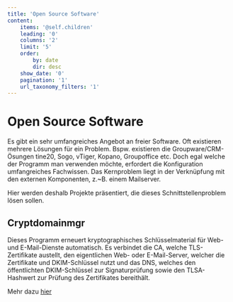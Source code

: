 ```yaml
---
title: 'Open Source Software'
content:
    items: '@self.children'
    leading: '0'
    columns: '2'
    limit: '5'
    order:
        by: date
        dir: desc
    show_date: '0'
    pagination: '1'
    url_taxonomy_filters: '1'
---
```


# Open Source Software

Es gibt ein sehr umfangreiches Angebot an freier Software. Oft existieren mehrere Lösungen für ein Problem. Bspw. existieren die Groupware/CRM-Ösungen tine20, Sogo, vTiger, Kopano, Groupoffice etc. Doch egal welche der Programm man verwenden möchte, erfordert die Konfiguration umfangreiches Fachwissen. Das Kernproblem liegt in der Verknüpfung mit den externen Komponenten, z.~B. einem Mailserver.

Hier werden deshalb Projekte präsentiert, die dieses Schnittstellenproblem lösen sollen. 

## Cryptdomainmgr

Dieses Programm erneuert kryptographisches Schlüsselmaterial für Web- und E-Mail-Dienste automatisch. Es verbindet die CA, welche TLS-Zertifikate austellt, den eigentlichen Web- oder E-Mail-Server, welcher die Zertifikate und DKIM-Schlüssel nutzt und das DNS, welches den öffentlichten DKIM-Schlüssel zur Signaturprüfung sowie den TLSA-Hashwert zur Prüfung des Zertifikates bereithält. 

Mehr dazu [hier](cryptdomainmgr)